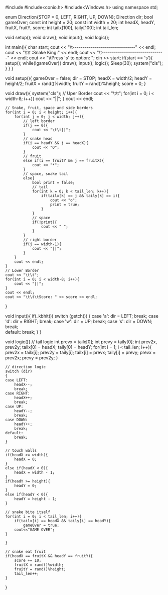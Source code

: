 #include<iostream>
#include<conio.h>
#include<Windows.h>
using namespace std;

enum Direction{STOP = 0, LEFT, RIGHT, UP, DOWN};
Direction dir;
bool gameOver;
const int height = 20;
const int width = 20;
int headX, headY, fruitX, fruitY, score;
int tailx[100], taily[100];
int tail_len;

void setup();
void draw();
void input();
void logic();

int main(){
    char start;
    cout << "\t-------------------------------" << endl;
    cout << "\t\t :Snake King:" << endl;
    cout << "\t-------------------------------" << endl;
    cout << "\tPress 's' to option: ";
    cin >> start;
    if(start == 's'){
        setup();
        while(!gameOver){
            draw();
            input();
            logic();
            Sleep(30);
            system("cls");
        }
    }
}

void setup(){
    gameOver = false;
    dir = STOP;
    headX = width/2;
    headY = height/2;
    fruitX = rand()%width;
    fruitY = rand()%height;
    score = 0;
}

void draw(){
    system("cls");
    // Uper Border
    cout << "\t\t";
    for(int i = 0; i < width-8; i++){
        cout << "||";
    }
    cout << endl;

    // Snake, fruit, space and side borders
    for(int i = 0; i < height; i++){
        for(int j = 0; j < width; j++){
            // left border
            if(j == 0){
                cout << "\t\t||";
            }
            // snake head
            if(i == headY && j == headX){
                cout << "O";
            }
            // fruit
            else if(i == fruitY && j == fruitX){
                cout << "*";
            }
            // space, snake tail
            else{
                bool print = false;
                // tail
                for(int k = 0; k < tail_len; k++){
                    if(tailx[k] == j && taily[k] == i){
                        cout << "o";
                        print = true;
                    }
                }
                // space
                if(!print){
                    cout << " ";
                }
            } 
            // right border
            if(j == width-1){
                cout << "||";
            }
        }
        cout << endl;
    }
    // Lower Border
    cout << "\t\t";
    for(int i = 0; i < width-8; i++){
        cout << "||";
    }
    cout << endl;
    cout << "\t\t\tScore: " << score << endl;
}

void input(){
    if(_kbhit())
    switch (getch())
    {
    case 'a':
        dir = LEFT;
        break;
    case 'd':
        dir = RIGHT;
        break;
    case 'w':
        dir = UP;
        break;
    case 's':
        dir = DOWN;
        break;    
    default:
        break;
    }
}

void logic(){
    // tail logic
    int prevx = tailx[0];
    int prevy = taily[0];
    int prev2x, prev2y;
    tailx[0] = headX;
    taily[0] = headY;
    for(int i = 1; i < tail_len; i++){
        prev2x = tailx[i];
        prev2y = taily[i];
        tailx[i] = prevx;
        taily[i] = prevy;
        prevx = prev2x;
        prevy = prev2y;
    }

    // direction logic
    switch (dir)
    {
    case LEFT:
        headX--;
        break;
    case RIGHT:
        headX++;
        break;
    case UP:
        headY--;
        break;
    case DOWN:
        headY++;
        break;
    default:
        break;
    }

    // touch walls
    if(headX >= width){
        headX = 0;
    }
    else if(headX < 0){
        headX = width - 1;
    }
    if(headY >= height){
        headY = 0;
    }
    else if(headY < 0){
        headY = height - 1;
    }

    // snake bite itself
    for(int i = 0; i < tail_len; i++){
        if(tailx[i] == headX && taily[i] == headY){
            gameOver = true;
        cout<<"GAME OVER";
    }
        
    }

    // snake eat fruit
    if(headX == fruitX && headY == fruitY){
        score += 10;
        fruitX = rand()%width;
        fruitY = rand()%height;
        tail_len++;
    }

}
